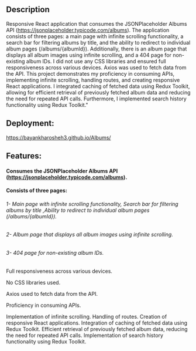 ## Description
Responsive React application that consumes the JSONPlaceholder Albums API (https://jsonplaceholder.typicode.com/albums). The application consists of three pages: a main page with infinite scrolling functionality, a search bar for filtering albums by title, and the ability to redirect to individual album pages (/albums/{albumId}). Additionally, there is an album page that displays all album images using infinite scrolling, and a 404 page for non-existing album IDs. I did not use any CSS libraries and ensured full responsiveness across various devices. Axios was used to fetch data from the API. This project demonstrates my proficiency in consuming APIs, implementing infinite scrolling, handling routes, and creating responsive React applications. I integrated caching of fetched data using Redux Toolkit, allowing for efficient retrieval of previously fetched album data and reducing the need for repeated API calls. Furthermore, I implemented search history functionality using Redux Toolkit."



## Deployment:
https://bayankharosheh3.github.io/Albums/


## Features:

#### Consumes the JSONPlaceholder Albums API (https://jsonplaceholder.typicode.com/albums).

#### Consists of three pages: 
###### 1- Main page with infinite scrolling functionality, Search bar for filtering albums by title ,Ability to redirect to individual album pages (/albums/{albumId}).
###### 2- Album page that displays all album images using infinite scrolling.

###### 3- 404 page for non-existing album IDs.

Full responsiveness across various devices.

No CSS libraries used.

Axios used to fetch data from the API.

Proficiency in consuming APIs.

Implementation of infinite scrolling.
Handling of routes.
Creation of responsive React applications.
Integration of caching of fetched data using Redux Toolkit.
Efficient retrieval of previously fetched album data, reducing the need for repeated API calls.
Implementation of search history functionality using Redux Toolkit.
